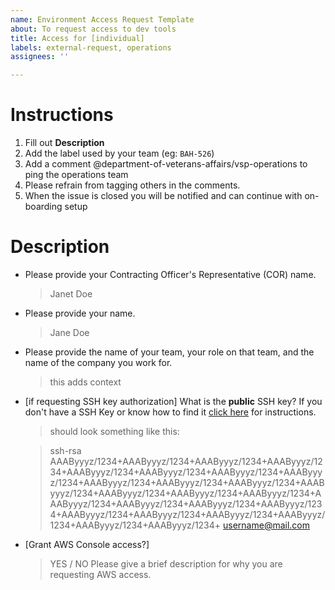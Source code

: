 ```yaml
---
name: Environment Access Request Template
about: To request access to dev tools
title: Access for [individual]
labels: external-request, operations
assignees: ''

---
```


# Instructions
1. Fill out **Description**
2. Add the label used by your team (eg: `BAH-526`)
3. Add a comment @department-of-veterans-affairs/vsp-operations to ping the operations team
4. Please refrain from tagging others in the comments.
5. When the issue is closed you will be notified and can continue with on-boarding setup


# Description
- Please provide your Contracting Officer's Representative (COR) name.
   > Janet Doe
- Please provide your name.
   > Jane Doe
- Please provide the name of your team, your role on that team, and the name of the company you work for.
   > this adds context
- [if requesting SSH key authorization] What is the **public** SSH key? If you don't have a SSH Key or know how to find it [click here](https://github.com/department-of-veterans-affairs/vets.gov-team/blob/master/Practice%20Areas/Engineering/Internal%20Tools.md#create-ssh-public-key) for instructions.
  > should look something like this:

  > ssh-rsa 
  >  AAAByyyz/1234+AAAByyyz/1234+AAAByyyz/1234+AAAByyyz/1234+AAAByyyz/1234+AAAByyyz/1234+AAAByyyz/1234+AAAByyyz/1234+AAAByyyz/1234+AAAByyyz/1234+AAAByyyz/1234+AAAByyyz/1234+AAAByyyz/1234+AAAByyyz/1234+AAAByyyz/1234+AAAByyyz/1234+AAAByyyz/1234+AAAByyyz/1234+AAAByyyz/1234+AAAByyyz/1234+AAAByyyz/1234+AAAByyyz/1234+AAAByyyz/1234+AAAByyyz/1234+AAAByyyz/1234+ username@mail.com

- [Grant AWS Console access?]
  > YES / NO
  > Please give a brief description for why you are requesting AWS access.

